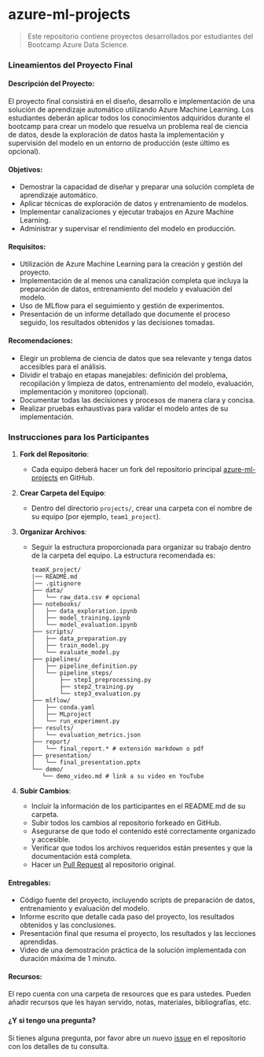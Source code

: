 # azure-ml-projects

> Este repositorio contiene proyectos desarrollados por estudiantes del Bootcamp Azure Data Science.

### Lineamientos del Proyecto Final

#### Descripción del Proyecto:
El proyecto final consistirá en el diseño, desarrollo e implementación de una solución de aprendizaje automático utilizando Azure Machine Learning. Los estudiantes deberán aplicar todos los conocimientos adquiridos durante el bootcamp para crear un modelo que resuelva un problema real de ciencia de datos, desde la exploración de datos hasta la implementación y supervisión del modelo en un entorno de producción (este último es opcional).

#### Objetivos:
- Demostrar la capacidad de diseñar y preparar una solución completa de aprendizaje automático.
- Aplicar técnicas de exploración de datos y entrenamiento de modelos.
- Implementar canalizaciones y ejecutar trabajos en Azure Machine Learning.
- Administrar y supervisar el rendimiento del modelo en producción.

#### Requisitos:
- Utilización de Azure Machine Learning para la creación y gestión del proyecto.
- Implementación de al menos una canalización completa que incluya la preparación de datos, entrenamiento del modelo y evaluación del modelo.
- Uso de MLflow para el seguimiento y gestión de experimentos.
- Presentación de un informe detallado que documente el proceso seguido, los resultados obtenidos y las decisiones tomadas.

#### Recomendaciones:
- Elegir un problema de ciencia de datos que sea relevante y tenga datos accesibles para el análisis.
- Dividir el trabajo en etapas manejables: definición del problema, recopilación y limpieza de datos, entrenamiento del modelo, evaluación, implementación y monitoreo (opcional).
- Documentar todas las decisiones y procesos de manera clara y concisa.
- Realizar pruebas exhaustivas para validar el modelo antes de su implementación.

### Instrucciones para los Participantes

1. **Fork del Repositorio**:
   - Cada equipo deberá hacer un fork del repositorio principal [azure-ml-projects](https://github.com/OscarSantosMu/azure-ml-projects) en GitHub.

2. **Crear Carpeta del Equipo**:
   - Dentro del directorio `projects/`, crear una carpeta con el nombre de su equipo (por ejemplo, `team1_project`).

3. **Organizar Archivos**:
   - Seguir la estructura proporcionada para organizar su trabajo dentro de la carpeta del equipo. La estructura recomendada es:
     ```
     teamX_project/
     |── README.md
     |── .gitignore
     ├── data/
     │   └── raw_data.csv # opcional
     ├── notebooks/
     │   ├── data_exploration.ipynb
     │   ├── model_training.ipynb
     │   └── model_evaluation.ipynb
     ├── scripts/
     │   ├── data_preparation.py
     │   ├── train_model.py
     │   └── evaluate_model.py
     ├── pipelines/
     │   ├── pipeline_definition.py
     │   └── pipeline_steps/
     │       ├── step1_preprocessing.py
     │       ├── step2_training.py
     │       └── step3_evaluation.py
     ├── mlflow/
     │   ├── conda.yaml
     │   ├── MLproject
     │   └── run_experiment.py
     ├── results/
     │   └── evaluation_metrics.json
     ├── report/
     │   └── final_report.* # extensión markdown o pdf
     ├── presentation/
     │   └── final_presentation.pptx
     └── demo/
        └── demo_video.md # link a su video en YouTube
     ```

4. **Subir Cambios**:
   - Incluir la información de los participantes en el README.md de su carpeta.
   - Subir todos los cambios al repositorio forkeado en GitHub.
   - Asegurarse de que todo el contenido esté correctamente organizado y accesible.
   - Verificar que todos los archivos requeridos están presentes y que la documentación está completa.
   - Hacer un [Pull Request](https://github.com/OscarSantosMu/azure-ml-projects/pulls) al repositorio original.

#### Entregables:
- Código fuente del proyecto, incluyendo scripts de preparación de datos, entrenamiento y evaluación del modelo.
- Informe escrito que detalle cada paso del proyecto, los resultados obtenidos y las conclusiones.
- Presentación final que resuma el proyecto, los resultados y las lecciones aprendidas.
- Video de una demostración práctica de la solución implementada con duración máxima de 1 minuto.

#### Recursos:
El repo cuenta con una carpeta de resources que es para ustedes. Pueden añadir recursos que les hayan servido, notas, materiales, bibliografías, etc.

#### ¿Y si tengo una pregunta?
Si tienes alguna pregunta, por favor abre un nuevo [issue](https://github.com/OscarSantosMu/azure-ml-projects/issues/new?assignees=OscarSantosMu&labels=&projects=&template=q-a.md&title=%5BQ%5D%3A+) en el repositorio con los detalles de tu consulta.